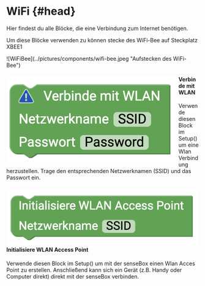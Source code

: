 # WiFi {#head}

<div class="description">Hier findest du alle Blöcke, die eine Verbindung zum Internet benötigen. 
</div>

<p>Um diese Blöcke verwenden zu können stecke des WiFi-Bee auf Steckplatz XBEE1</p>
![WiFiBee](../pictures/components/wifi-bee.jpeg "Aufstecken des WiFi-Bee")

<div class="container">
    <div class="row">
        <div class="col-md-6">
            <img src="../pictures/blocks/wifi/wifi1.png" alt="block" align="left">
        </div>
        <div class="col-md-6">
            <h4>Verbinde mit WLAN</h4>
            Verwende diesen Block im Setup() um eine Wlan Verbindung herzustellen. Trage den entsprechenden Netzwerknamen (SSID) und
            das Passwort ein.
        </div>
    </div>
</div>

<div class="line"></div>

<div class="container">
    <div class="row">
        <div class="col-md-6">
            <img src="../pictures/blocks/wifi/wifi2.png" alt="block" align="left">
        </div>
        <div class="col-md-6">
            <h4>Initialisiere WLAN Access Point</h4>
            Verwende diesen Block im Setup() um mit der senseBox einen Wlan Acces Point zu erstellen. Anschließend kann sich ein Gerät (z.B. Handy oder Computer direkt) direkt mit der senseBox verbinden.
        </div>